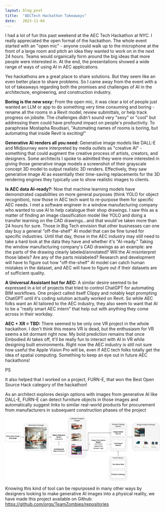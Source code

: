 ```yaml
---
layout: blog_post
title:  "AECTech Hackathon Takeaways"
date:   2023-11-04
---
```



I had a lot of fun this past weekend at the AEC Tech Hackathon at NYC. I really appreciated the open format of the hackathon. The whole event started with an "open mic" - anyone could walk up to the microphone at the front of a large room and pitch an idea they wanted to work on in the next 24 hours. Teams would organically form around the big ideas that more people were interested in. At the end, the presentations showed a wide range of ways of using AI in AEC applications.

Yes hackathons are a great place to share solutions. But they seem like an even better place to share problems. So I came away from the event with a lot of takeaways regarding both the promises and challenges of AI in the architecture, engineering, and construction industry.


**Boring is the new sexy:** From the open mic, it was clear a lot of people just wanted an LLM or app to do something very time consuming and boring - rename all the rooms in a Revit model, review submittals, or help track progress on jobsite. The challenges didn't sound very "sexy" or "cool" but addressing them could have profound impact on people's productivity. To paraphrase Mostapha Roudsari, "Automating names of rooms is boring, but automating that inside Revit is exciting!"

**Generative AI renders all you need:** Generative image models like DALL-E and Midjourney were interpreted by media outlets as "creative AI" - something that could augment the creative process of artists, creators, and designers. Some architects I spoke to admitted they were more interested in giving those generative image models a screenshot of their grayscale concept 3D model to output realistic 3D renders. Effectively, they saw generative image AI as essentially their time-saving replacements for the 3D rendering engines they typically use to show realistic images to clients.

**Is AEC data AI-ready?:** Now that machine learning models have demonstrated capabilities on more general purposes (think YOLO for object recognition), now those in AEC tech want to re-purpose them for specific AEC needs. I met a software engineer in a window manufacturing company who wanted to use AI to help catalogue their shop drawings. I saw this as a matter of finding an image classification model like YOLO and doing a transfer learning on the CAD drawings...and that would've taken more than 24 hours for sure. Those in Big Tech envision that other businesses can one day buy a general "off-the-shelf" AI model that can be fine tuned for specific industries. Until that day, those in the AEC industry may still need to take a hard look at the data they have and whether it's "AI-ready." Taking the window manufacturing company's CAD drawings as an example: are the parts of the drawing clearly labeled/annotated? Will the AI misinterpret those labels? Are any of the parts mislabeled? Research and development will have to figure out how "off-the-shelf" AI model can catch human mistakes in the dataset, and AEC will have to figure out if their datasets are of sufficient quality.

**A Universal Assistant but for AEC:** A similar desire seemed to be expressed in a lot of projects that tried to control ChatGPT for automating BIM workflows. One project called itself Clippy and notably kept prompting ChatGPT until it's coding solution actually worked on Revit. So while AEC folks want an AI tailored to the AEC industry, they also seem to want that AI to be a "really smart AEC intern" that help out with anything they come across in their workday.

**AEC + XR = TBD:** There seemed to be only one VR project in the whole hackathon. I don't think this means VR is dead, but the enthusiasm for VR seems a bit dormant right now. My bold prediction remains that once Embodied AI takes off, it'll be really fun to interact with AI in VR while designing built environments. Right now the AEC industry is still not sure how useful the Apple Vision Pro will be, even if AEC tech folks totally get the idea of spatial computing. Something to keep an eye out in future AEC hackathons!


PS

It also helped that I worked on a project, FURN-E, that won the Best Open Source Hack category of the hackathon!

As an architect explores design options with images from generative AI like DALL-E, FURN-E can detect furniture objects in those images and automatically suggest links to similar real-world products for procurement from manufacturers in subsequent construction phases of the project

![FURN-E data pipeline](/assets/img/hackathon/data_pipeline.png)

Knowing this kind of tool can be repurposed in many other ways by designers looking to make generative AI images into a physical reality, we have made this project available on Github: <a>https://github.com/orgs/TeamZombies/repositories</a>

